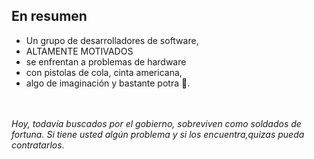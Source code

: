 ## En resumen

- Un grupo de desarrolladores de software,
- ALTAMENTE MOTIVADOS
- se enfrentan a problemas de hardware
- con pistolas de cola, cinta americana,
- algo de imaginación y bastante potra 🦄.
<br /><br /><br />

_Hoy, todavía buscados por el gobierno, sobreviven como soldados de fortuna. Si tiene usted algún problema y si los encuentra,quizas pueda contratarlos._<!-- .element: class="fragment ateam" -->